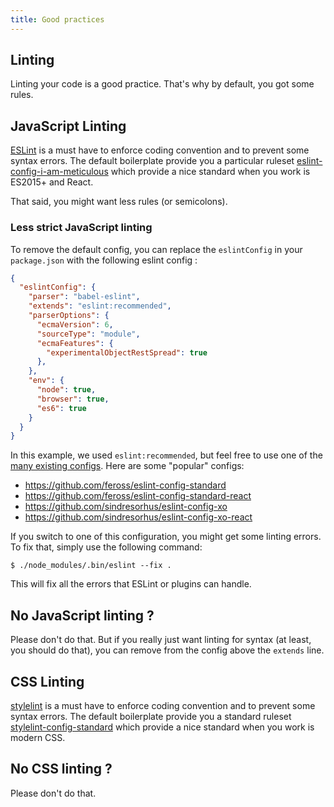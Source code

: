 ```yaml
---
title: Good practices
---
```


## Linting

Linting your code is a good practice. That's why by default, you got some rules.

## JavaScript Linting

[ESLint](http://eslint.org/) is a must have to enforce coding convention and to
prevent some syntax errors.
The default boilerplate provide you a particular ruleset
[eslint-config-i-am-meticulous](https://github.com/MoOx/eslint-config-i-am-meticulous)
which provide a nice standard when you work is ES2015+ and React.

That said, you might want less rules (or semicolons).

### Less strict JavaScript linting

To remove the default config, you can replace the ``eslintConfig`` in your
``package.json`` with the following eslint config :

```json
{
  "eslintConfig": {
    "parser": "babel-eslint",
    "extends": "eslint:recommended",
    "parserOptions": {
      "ecmaVersion": 6,
      "sourceType": "module",
      "ecmaFeatures": {
        "experimentalObjectRestSpread": true
      },
    },
    "env": {
      "node": true,
      "browser": true,
      "es6": true
    }
  }
}
```

In this example, we used ``eslint:recommended``, but feel free to use one of the
[many existing configs](https://www.npmjs.com/search?q=eslint-config).
Here are some "popular" configs:

- https://github.com/feross/eslint-config-standard
- https://github.com/feross/eslint-config-standard-react
- https://github.com/sindresorhus/eslint-config-xo
- https://github.com/sindresorhus/eslint-config-xo-react

If you switch to one of this configuration, you might get some linting errors.
To fix that, simply use the following command:

```console
$ ./node_modules/.bin/eslint --fix .
```

This will fix all the errors that ESLint or plugins can handle.

## No JavaScript linting ?

Please don't do that.
But if you really just want linting for syntax (at least, you should do that),
you can remove from the config above the `extends` line.


## CSS Linting

[stylelint](http://stylelint.io/) is a must have to enforce coding convention
and to prevent some syntax errors.
The default boilerplate provide you a standard ruleset
[stylelint-config-standard](https://github.com/stylelint/stylelint-config-standard)
which provide a nice standard when you work is modern CSS.

## No CSS linting ?

Please don't do that.
